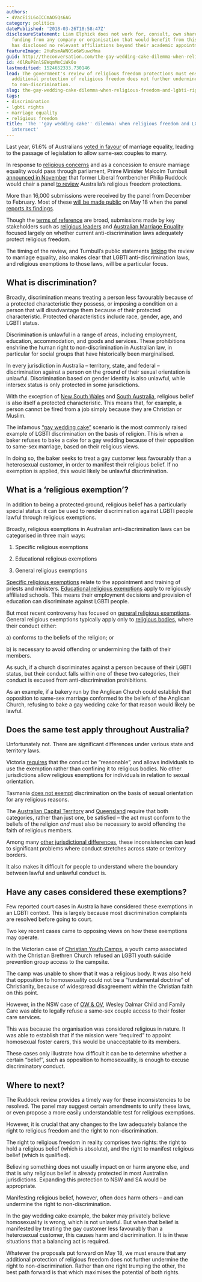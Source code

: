 ```yaml
---
authors:
- 4VacEiiL6oICCmAOSQs6AG
category: politics
datePublished: '2018-03-26T18:58:47Z'
disclosureStatement: Liam Elphick does not work for, consult, own shares in or receive
  funding from any company or organisation that would benefit from this article, and
  has disclosed no relevant affiliations beyond their academic appointment.
featureImage: 2HuRsmAWNOSe6WSuwcMma
guid: http://theconversation.com/the-gay-wedding-cake-dilemma-when-religious-freedom-and-lgbti-rights-intersect-93070
id: 46lRuP8nlSEWqmMmCiWk0o
lastmodified: 1524652333.730146
lead: The government's review of religious freedom protections must ensure that any
  additional protection of religious freedom does not further undermine the right
  to non-discrimination.
slug: the-gay-wedding-cake-dilemma-when-religious-freedom-and-lgbti-rights-intersect
tags:
- discrimination
- lgbti rights
- marriage equality
- religious freedom
title: 'The ''gay wedding cake'' dilemma: when religious freedom and LGBTI rights
  intersect'
---
```

Last year, 61.6% of Australians [voted in favour](https://theconversation.com/grattan-on-friday-in-2017-australia-has-delivered-to-the-lgbti-community-but-failed-its-first-peoples-87633) of marriage equality, leading to the passage of legislation to allow same-sex couples to marry. 

In response to [religious concerns](https://www.theaustralian.com.au/news/nation/samesex-marriage-vote-chris-hayes-seeks-safeguards-for-religious-freedoms/news-story/6924d11e57e4d38bb28b1adb3720bab8) and as a concession to ensure marriage equality would pass through parliament, Prime Minister Malcolm Turnbull [announced in November](http://www.abc.net.au/news/2017-11-22/same-sex-marriage-philip-ruddock-to-review-religious-protections/9178558) that former Liberal frontbencher Philip Ruddock would chair a panel [to review](https://www.pmc.gov.au/domestic-policy/religious-freedom-review) Australia’s religious freedom protections.

More than 16,000 submissions were received by the panel from December to February. Most of these [will be made public](https://www.pmc.gov.au/domestic-policy/religious-freedom-review/submission) on May 18 when the panel [reports its findings](https://www.theaustralian.com.au/national-affairs/ssm-religious-freedom-review-sparks-flood-of-submissions/news-story/74b5089b7d8c0fcc8c231d0a8a9973e7).


Though the [terms of reference](https://www.pmc.gov.au/resource-centre/domestic-policy/religious-freedom-review-terms-reference) are broad, submissions made by key stakeholders such as [religious leaders](https://www.theaustralian.com.au/national-affairs/protect-freedom-to-reject-weddings-say-catholics/news-story/edaf3b494db4bc4cf38897d9611057be) and [Australian Marriage Equality](https://www.theguardian.com/australia-news/2018/feb/14/marriage-equality-campaign-seeks-abolition-of-religious-rights-to-discriminate) focused largely on whether current anti-discrimination laws adequately protect religious freedom. 

The timing of the review, and Turnbull’s public statements [linking](http://www.news.com.au/national/politics/gay-marriage-likely-by-christmas-after-pm-launches-separate-review-of-religious-freedoms-in-australia/news-story/cb8f6838145d94de1cc030922e4b14db) the review to marriage equality, also makes clear that LGBTI anti-discrimination laws, and religious exemptions to those laws, will be a particular focus.

## What is discrimination?

Broadly, discrimination means treating a person less favourably because of a protected characteristic they possess, or imposing a condition on a person that will disadvantage them because of their protected characteristic. Protected characteristics include race, gender, age, and LGBTI status.

Discrimination is unlawful in a range of areas, including employment, education, accommodation, and goods and services. These prohibitions enshrine the human right to non-discrimination in Australian law, in particular for social groups that have historically been marginalised.

In every jurisdiction in Australia – territory, state, and federal – discrimination against a person on the ground of their sexual orientation is unlawful. Discrimination based on gender identity is also unlawful, while intersex status is only protected in some jurisdictions. 

With the exception of [New South Wales](https://www.legislation.nsw.gov.au/#/view/act/1977/48) and [South Australia](https://www.legislation.sa.gov.au/LZ/C/A/EQUAL%20OPPORTUNITY%20ACT%201984/CURRENT/1984.95.UN.PDF), religious belief is also itself a protected characteristic. This means that, for example, a person cannot be fired from a job simply because they are Christian or Muslim.

The infamous [“gay wedding cake”](https://edition.cnn.com/2017/12/05/politics/supreme-court-masterpiece-cakeshop/index.html) scenario is the most commonly raised example of LGBTI discrimination on the basis of religion. This is when a baker refuses to bake a cake for a gay wedding because of their opposition to same-sex marriage, based on their religious views.

In doing so, the baker seeks to treat a gay customer less favourably than a heterosexual customer, in order to manifest their religious belief. If no exemption is applied, this would likely be unlawful discrimination.

## What is a ‘religious exemption’?

In addition to being a protected ground, religious belief has a particularly special status: it can be used to render discrimination against LGBTI people lawful through religious exemptions.

Broadly, religious exemptions in Australian anti-discrimination laws can be categorised in three main ways:

  1. Specific religious exemptions

  2. Educational religious exemptions

  3. General religious exemptions




[Specific religious exemptions](http://www5.austlii.edu.au/au/legis/cth/consol_act/sda1984209/s37.html) relate to the appointment and training of priests and ministers. [Educational religious exemptions](http://www5.austlii.edu.au/au/legis/cth/consol_act/sda1984209/s38.html) apply to religiously affiliated schools. This means their employment decisions and provision of education can discriminate against LGBTI people.

But most recent controversy has focused on [general religious exemptions](https://www.legislation.nsw.gov.au/#/view/act/1977/48/part6/sec56). General religious exemptions typically apply only to [religious bodies](http://www8.austlii.edu.au/cgi-bin/viewdoc/au/legis/vic/consol_act/eoa2010250/s82.html), where their conduct either:

a) conforms to the beliefs of the religion; or

b) is necessary to avoid offending or undermining the faith of their members.

As such, if a church discriminates against a person because of their LGBTI status, but their conduct falls within one of these two categories, their conduct is excused from anti-discrimination prohibitions. 

As an example, if a bakery run by the Anglican Church could establish that opposition to same-sex marriage conformed to the beliefs of the Anglican Church, refusing to bake a gay wedding cake for that reason would likely be lawful.

## Does the same test apply throughout Australia?

Unfortunately not. There are significant differences under various state and territory laws.

Victoria [requires](http://www8.austlii.edu.au/cgi-bin/viewdoc/au/legis/vic/num_act/eoa201016o2010296/s82.html) that the conduct be “reasonable”, and allows individuals to use the exemption rather than confining it to religious bodies. No other jurisdictions allow religious exemptions for individuals in relation to sexual orientation.

Tasmania [does not exempt](http://www8.austlii.edu.au/cgi-bin/viewdoc/au/legis/tas/consol_act/aa1998204/s52.html) discrimination on the basis of sexual orientation for any religious reasons.

The [Australian Capital Territory](http://www8.austlii.edu.au/cgi-bin/viewdoc/au/legis/act/consol_act/da1991164/s32.html) and [Queensland](http://www8.austlii.edu.au/cgi-bin/viewdoc/au/legis/qld/consol_act/aa1991204/s109.html) require that both categories, rather than just one, be satisfied – the act must conform to the beliefs of the religion _and_ must also be necessary to avoid offending the faith of religious members.

Among many [other jurisdictional differences](https://www.adelaide.edu.au/press/journals/law-review/issues/38-1/alr-38-1-ch06-elphick.pdf), these inconsistencies can lead to significant problems where conduct stretches across state or territory borders. 

It also makes it difficult for people to understand where the boundary between lawful and unlawful conduct is.

## Have any cases considered these exemptions?

Few reported court cases in Australia have considered these exemptions in an LGBTI context. This is largely because most discrimination complaints are resolved before going to court.

Two key recent cases came to opposing views on how these exemptions may operate.

In the Victorian case of [Christian Youth Camps](http://www8.austlii.edu.au/cgi-bin/viewdoc/au/cases/vic/VSCA/2014/75.html), a youth camp associated with the Christian Brethren Church refused an LGBTI youth suicide prevention group access to the campsite. 

The camp was unable to show that it was a religious body. It was also held that opposition to homosexuality could not be a “fundamental doctrine” of Christianity, because of widespread disagreement within the Christian faith on this point.

However, in the NSW case of [OW & OV](https://www.caselaw.nsw.gov.au/decision/549ff4d53004262463c5fbe8), Wesley Dalmar Child and Family Care was able to legally refuse a same-sex couple access to their foster care services.

This was because the organisation was considered religious in nature. It was able to establish that if the mission were “required” to appoint homosexual foster carers, this would be unacceptable to its members.

These cases only illustrate how difficult it can be to determine whether a certain “belief”, such as opposition to homosexuality, is enough to excuse discriminatory conduct.

## Where to next?

The Ruddock review provides a timely way for these inconsistencies to be resolved. The panel may suggest certain amendments to unify these laws, or even propose a more easily understandable test for religious exemptions.

However, it is crucial that any changes to the law adequately balance the right to religious freedom and the right to non-discrimination.

The right to religious freedom in reality comprises two rights: the right to hold a religious belief (which is absolute), and the right to manifest religious belief (which is qualified).


Believing something does not usually impact on or harm anyone else, and that is why religious belief is already protected in most Australian jurisdictions. Expanding this protection to NSW and SA would be appropriate.

Manifesting religious belief, however, often does harm others – and can undermine the right to non-discrimination. 

In the gay wedding cake example, the baker may privately believe homosexuality is wrong, which is not unlawful. But when that belief is manifested by treating the gay customer less favourably than a heterosexual customer, this causes harm and discrimination. It is in these situations that a balancing act is required.

Whatever the proposals put forward on May 18, we must ensure that any additional protection of religious freedom does not further undermine the right to non-discrimination. Rather than one right trumping the other, the best path forward is that which maximises the potential of both rights.